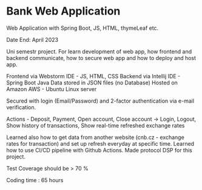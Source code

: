 # Bank Web Application

Web Application with Spring Boot, JS, HTML, thymeLeaf etc.

Date End: April 2023

Uni semestr project. For learn development of web app, how frontend and backend communicate, how to secure web app and how to deploy and host app.

Frontend via Webstorm IDE - JS, HTML, CSS
Backend via Intellij IDE - Spring Boot Java
Data stored in JSON files (no Database)
Hosted on Amazon AWS - Ubuntu Linux server

Secured with login (Email/Password) and 2-factor authentication via e-mail verification.

Actions - Deposit, Payment, Open account, Close account
-> Login, Logout, Show history of transactions, Show real-time refreshed exchange rates

Learned also how to get data from another website (cnb.cz - exchange rates for transaction) and set up refresh everyday at specific time.
Learned how to use CI/CD pipeline with Github Actions.
Made protocol DSP for this project.

Test Coverage should be > 70 %

Coding time : 65 hours
